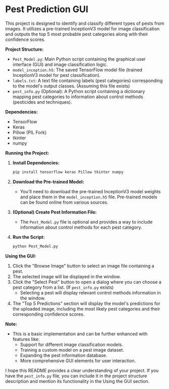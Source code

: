 # **Pest Prediction GUI**

This project is designed to identify and classify different types of pests from images. It utilizes a pre-trained InceptionV3 model for image classification and outputs the top 5 most probable pest categories along with their confidence scores.

**Project Structure:**

* `Pest_Model.py`: Main Python script containing the graphical user interface (GUI) and image classification logic.
* `model_inception.h5`: The saved TensorFlow model file (trained InceptionV3 model for pest classification).
* `labels.txt`: A text file containing labels (pest categories) corresponding to the model's output classes. (Assuming this file exists)
* `pest_info.py` (Optional): A Python script containing a dictionary mapping pest categories to information about control methods (pesticides and techniques).

**Dependencies:**

* TensorFlow
* Keras
* Pillow (PIL Fork)
* tkinter
* numpy

**Running the Project:**

1. **Install Dependencies:**
   ```bash
   pip install tensorflow keras Pillow tkinter numpy
   ```

2. **Download the Pre-trained Model:**
   * You'll need to download the pre-trained InceptionV3 model weights and place them in the `model_inception.h5` file. Pre-trained models can be found online from various sources.

3. **(Optional) Create Pest Information File:**
   * The `Pest_Model.py` file is optional and provides a way to include information about control methods for each pest category.

4. **Run the Script:**
   ```bash
   python Pest_Model.py
   ```

**Using the GUI:**

1. Click the "Browse Image" button to select an image file containing a pest.
2. The selected image will be displayed in the window.
3. Click the "Select Pest" button to open a dialog where you can choose a pest category from a list. (If `pest_info.py` exists)
   * Selecting a pest will display relevant control methods information in the window.
4. The "Top 5 Predictions" section will display the model's predictions for the uploaded image, including the most likely pest categories and their corresponding confidence scores.

**Note:**

* This is a basic implementation and can be further enhanced with features like:
    * Support for different image classification models.
    * Training a custom model on a pest image dataset.
    * Expanding the pest information database.
    * More comprehensive GUI elements for user interaction.

I hope this README provides a clear understanding of your project. If you have the `pest_info.py` file, you can include it in the project structure description and mention its functionality in the Using the GUI section.
